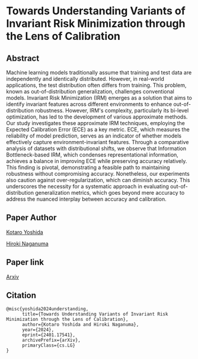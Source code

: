 # Towards Understanding Variants of Invariant Risk Minimization through the Lens of Calibration

## Abstract
Machine learning models traditionally assume that training and test data are independently and identically distributed. However, in real-world applications, the test distribution often differs from training. This problem, known as out-of-distribution generalization, challenges conventional models. Invariant Risk Minimization (IRM) emerges as a solution that aims to identify invariant features across different environments to enhance out-of-distribution robustness. However, IRM's complexity, particularly its bi-level optimization, has led to the development of various approximate methods. Our study investigates these approximate IRM techniques, employing the Expected Calibration Error (ECE) as a key metric. ECE, which measures the reliability of model prediction, serves as an indicator of whether models effectively capture environment-invariant features. Through a comparative analysis of datasets with distributional shifts, we observe that Information Bottleneck-based IRM, which condenses representational information, achieves a balance in improving ECE while preserving accuracy relatively. This finding is pivotal, demonstrating a feasible path to maintaining robustness without compromising accuracy. Nonetheless, our experiments also caution against over-regularization, which can diminish accuracy. This underscores the necessity for a systematic approach in evaluating out-of-distribution generalization metrics, which goes beyond mere accuracy to address the nuanced interplay between accuracy and calibration.

## Paper Author
[Kotaro Yoshida](https://github.com/katoro8989)

[Hiroki Naganuma](https://github.com/Hiroki11x)

## Paper link
[Arxiv](https://arxiv.org/abs/2401.17541)

## Citation
```
@misc{yoshida2024understanding,
      title={Towards Understanding Variants of Invariant Risk Minimization through the Lens of Calibration}, 
      author={Kotaro Yoshida and Hiroki Naganuma},
      year={2024},
      eprint={2401.17541},
      archivePrefix={arXiv},
      primaryClass={cs.LG}
}
```
